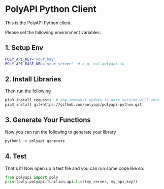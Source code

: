 # PolyAPI Python Client

This is the PolyAPI Python client.

Please set the following environment variables:

## 1. Setup Env

```bash
POLY_API_KEY='your_key'
POLY_API_BASE_URL='your_server'  # e.g. na1.polyapi.io
```

## 2. Install Libraries

Then run the following

```bash
pip3 install requests  # any somewhat update-to-date version will work fine
pip3 install git+https://github.com/polyapi/polyapi-python.git
```

## 3. Generate Your Functions

Now you can run the following to generate your library

```bash
python3 -m polyapi generate
```

## 4. Test

That's it! Now open up a test file and you can run some code like so:

```python
from polyapi import poly
print(poly.polyapi.function.api.list(my_server, my_api_key))
```